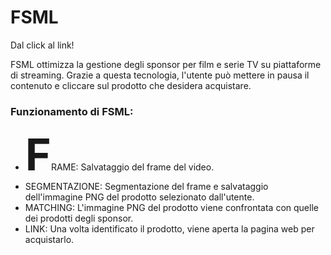 # FSML
Dal click al link!

FSML ottimizza la gestione degli sponsor per film e serie TV su piattaforme di streaming. Grazie a questa tecnologia, l'utente può mettere in pausa il contenuto e cliccare sul prodotto che desidera acquistare.

### Funzionamento di FSML:
- <span style="font-size: 5em; font-weight: bold;">F</span>RAME: Salvataggio del frame del video.
- SEGMENTAZIONE: Segmentazione del frame e salvataggio dell'immagine PNG del prodotto selezionato dall'utente.
- MATCHING: L'immagine PNG del prodotto viene confrontata con quelle dei prodotti degli sponsor.
- LINK: Una volta identificato il prodotto, viene aperta la pagina web per acquistarlo.
